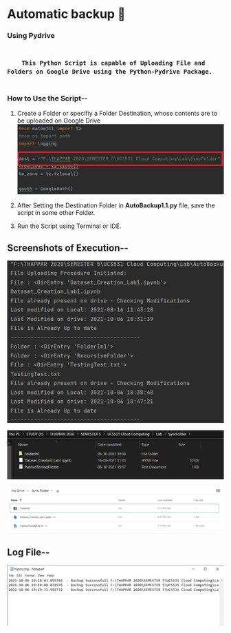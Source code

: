 
# Automatic backup 📁
### Using Pydrive


<h3>
  <code>
    This Python Script is capable of Uploading File and Folders on Google Drive using the Python-Pydrive Package.
  </code>
</h3>


### How to Use the Script-- 
1. Create a Folder or specifiy a Folder Destination, whose contents are to be uploaded on Google Drive
![FOLDER](https://github.com/Shubham1488/AutoBackup/blob/master/Photos/DestinationFolder.png)

2. After Setting the Destination Folder in **AutoBackup1.1.py** file, save the script in some other Folder.
3. Run the Script using Terminal or IDE.

## Screenshots of Execution--
![LOG](https://github.com/Shubham1488/AutoBackup/blob/master/Photos/Execution.png)

![LOCAL](https://github.com/Shubham1488/AutoBackup/blob/master/Photos/Local.png)

![DRIVE](https://github.com/Shubham1488/AutoBackup/blob/master/Photos/Drive.png)

## Log File-- 
![Log](https://github.com/Shubham1488/AutoBackup/blob/master/Photos/LogFile.png)

